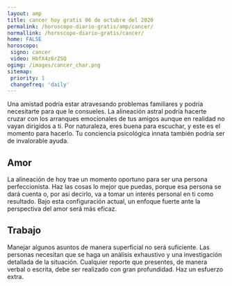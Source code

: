 ```yaml
---
layout: amp
title: cancer hoy gratis 06 de octubre del 2020 
permalink: /horoscopo-diario-gratis/amp/cancer/
normallink: /horoscopo-diario-gratis/cancer/
home: FALSE
horoscopo:
 signo: cancer
 video: HbfX4z6rZSQ
ogimg: /images/cancer_char.png
sitemap:
 priority: 1
 changefreq: 'daily'
---
```



Una amistad podría estar atravesando problemas familiares y podría necesitarte para que le consueles. La alineación astral podría hacerte cruzar con los arranques emocionales de tus amigos aunque en realidad no vayan dirigidos a ti. Por naturaleza, eres buena para escuchar, y este es el momento para hacerlo. Tu conciencia psicológica innata también podría ser de invalorable ayuda.

## Amor

La alineación de hoy trae un momento oportuno para ser una persona perfeccionista. Haz las cosas lo mejor que puedas, porque esa persona se dará cuenta o, por así decirlo, va a tomar un interés personal en ti como resultado. Bajo esta configuración actual, un enfoque fuerte ante la perspectiva del amor será más eficaz.

## Trabajo

Manejar algunos asuntos de manera superficial no será suficiente. Las personas necesitan que se haga un análisis exhaustivo y una investigación detallada de la situación. Cualquier reporte que presentes, de manera verbal o escrita, debe ser realizado con gran profundidad. Haz un esfuerzo extra.